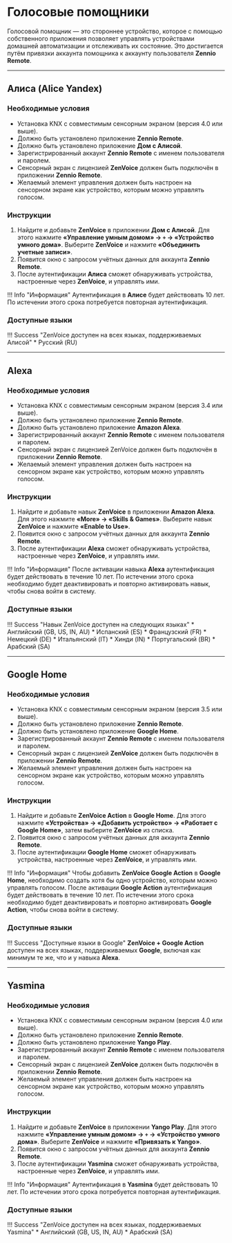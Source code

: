 # Голосовые помощники

Голосовой помощник — это стороннее устройство, которое с помощью собственного приложения позволяет управлять устройствами домашней автоматизации и отслеживать их состояние. Это достигается путём привязки аккаунта помощника к аккаунту пользователя **Zennio Remote**.

------

## Алиса (Alice Yandex)

### Необходимые условия

* Установка KNX с совместимым сенсорным экраном (версия 4.0 или выше).
* Должно быть установлено приложение **Zennio Remote**.
* Должно быть установлено приложение **Дом с Алисой**.
* Зарегистрированный аккаунт **Zennio Remote** с именем пользователя и паролем.
* Сенсорный экран с лицензией **ZenVoice** должен быть подключён в приложении **Zennio Remote**.
* Желаемый элемент управления должен быть настроен на сенсорном экране как устройство, которым можно управлять голосом.

### Инструкции

1. Найдите и добавьте **ZenVoice** в приложении **Дом с Алисой**. Для этого нажмите **«Управление умным домом» → `+` → «Устройство умного дома»**. Выберите **ZenVoice** и нажмите **«Объединить учетные записи»**.
2. Появится окно с запросом учётных данных для аккаунта **Zennio Remote**.
3. После аутентификации **Алиса** сможет обнаруживать устройства, настроенные через **ZenVoice**, и управлять ими.

!!! Info "Информация"
    Аутентификация в **Алисе** будет действовать 10 лет. По истечении этого срока потребуется повторная аутентификация.

### Доступные языки

!!! Success "ZenVoice доступен на всех языках, поддерживаемых Алисой"
    * Русский (RU)

------

## Alexa

### Необходимые условия

* Установка KNX с совместимым сенсорным экраном (версия 3.4 или выше).
* Должно быть установлено приложение **Zennio Remote**.
* Должно быть установлено приложение **Amazon Alexa**.
* Зарегистрированный аккаунт **Zennio Remote** с именем пользователя и паролем.
* Сенсорный экран с лицензией ZenVoice должен быть подключён в приложении **Zennio Remote**.
* Желаемый элемент управления должен быть настроен на сенсорном экране как устройство, которым можно управлять голосом.

### Инструкции

1. Найдите и добавьте навык **ZenVoice** в приложении **Amazon Alexa**. Для этого нажмите **«More» → «Skills & Games»**. Выберите навык **ZenVoice** и нажмите **«Enable to Use»**.
2. Появится окно с запросом учётных данных для аккаунта **Zennio Remote**.
3. После аутентификации **Alexa** сможет обнаруживать устройства, настроенные через **ZenVoice**, и управлять ими.

!!! Info "Информация"
    После активации навыка **Alexa** аутентификация будет действовать в течение 10 лет. По истечении этого срока необходимо будет деактивировать и повторно активировать навык, чтобы снова войти в систему.

### Доступные языки

!!! Success "Навык ZenVoice доступен на следующих языках"
    * Английский (GB, US, IN, AU)
    * Испанский (ES)
    * Французский (FR)
    * Немецкий (DE)
    * Итальянский (IT)
    * Хинди (IN)
    * Португальский (BR)
    * Арабский (SA)

------

## Google Home

### Необходимые условия

* Установка KNX с совместимым сенсорным экраном (версия 3.5 или выше).
* Должно быть установлено приложение **Zennio Remote**.
* Должно быть установлено приложение **Google Home**.
* Зарегистрированный аккаунт **Zennio Remote** с именем пользователя и паролем.
* Сенсорный экран с лицензией **ZenVoice** должен быть подключён в приложении **Zennio Remote**.
* Желаемый элемент управления должен быть настроен на сенсорном экране как устройство, которым можно управлять голосом.

### Инструкции

1. Найдите и добавьте **ZenVoice Action** в **Google Home**. Для этого нажмите **«Устройства» → «Добавить устройство» → «Работает с Google Home»**, затем выберите **ZenVoice** из списка.
2. Появится окно с запросом учётных данных для аккаунта **Zennio Remote**.
3. После аутентификации **Google Home** сможет обнаруживать устройства, настроенные через **ZenVoice**, и управлять ими.

!!! Info "Информация"
    Чтобы добавить **ZenVoice Google Action** в **Google Home**, необходимо создать хотя бы одно устройство, которым можно управлять голосом.
    После активации **Google Action** аутентификация будет действовать в течение 10 лет. По истечении этого срока необходимо будет деактивировать и повторно активировать **Google Action**, чтобы снова войти в систему.

### Доступные языки

!!! Success "Доступные языки в Google"
    **ZenVoice + Google Action** доступен на всех языках, поддерживаемых **Google**, включая как минимум те же, что и у навыка **Alexa**.

------

## Yasmina

### Необходимые условия

* Установка KNX с совместимым сенсорным экраном (версия 4.0 или выше).
* Должно быть установлено приложение **Zennio Remote**.
* Должно быть установлено приложение **Yango Play**.
* Зарегистрированный аккаунт **Zennio Remote** с именем пользователя и паролем.
* Сенсорный экран с лицензией **ZenVoice** должен быть подключён в приложении **Zennio Remote**.
* Желаемый элемент управления должен быть настроен на сенсорном экране как устройство, которым можно управлять голосом.

### Инструкции

1. Найдите и добавьте **ZenVoice** в приложении **Yango Play**. Для этого нажмите **«Управление умным домом» → `+` → «Устройство умного дома»**. Выберите **ZenVoice** и нажмите **«Привязать к Yango»**.
2. Появится окно с запросом учётных данных для аккаунта **Zennio Remote**.
3. После аутентификации **Yasmina** сможет обнаруживать устройства, настроенные через **ZenVoice**, и управлять ими.

!!! Info "Информация"
    Аутентификация в **Yasmina** будет действовать 10 лет. По истечении этого срока потребуется повторная аутентификация.

### Доступные языки
!!! Success "ZenVoice доступен на всех языках, поддерживаемых Yasmina"
    * Английский (GB, US, IN, AU)
    * Арабский (SA)
